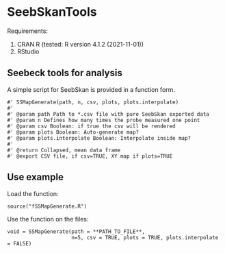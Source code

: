 # SeebSkanTools
Requirements:
1. CRAN R (tested: R version 4.1.2 (2021-11-01))
2. RStudio

## Seebeck tools for analysis
A simple script for SeebSkan is provided in a function form.

```
#' SSMapGenerate(path, n, csv, plots, plots.interpolate)
#'
#' @param path Path to *.csv file with pure SeebSkan exported data
#' @param n Defines how many times the probe measured one point
#' @param csv Boolean: if true the csv will be rendered
#' @param plots Boolean: Auto-generate map?
#' @param plots.interpolate Boolean: Interpolate inside map?
#'
#' @return Collapsed, mean data frame
#' @export CSV file, if csv=TRUE, XY map if plots=TRUE
```

## Use example
Load the function:
```
source("fSSMapGenerate.R")
```

Use the function on the files:
```
void = SSMapGenerate(path = **PATH_TO_FILE**,
                     n=5, csv = TRUE, plots = TRUE, plots.interpolate = FALSE)
```
